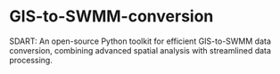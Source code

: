 # GIS-to-SWMM-conversion
SDART: An open-source Python toolkit for efficient GIS-to-SWMM data conversion, combining advanced spatial analysis with streamlined data processing.
